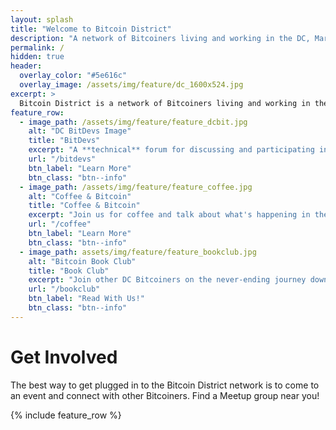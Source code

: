 ```yaml
---
layout: splash
title: "Welcome to Bitcoin District"
description: "A network of Bitcoiners living and working in the DC, Maryland & Virginia (DMV) area seeking to network, socialize & collaborate with other Bitcoiners."
permalink: /
hidden: true
header:
  overlay_color: "#5e616c"
  overlay_image: /assets/img/feature/dc_1600x524.jpg
excerpt: >
  Bitcoin District is a network of Bitcoiners living and working in the DC, Maryland & Virginia (DMV) area seeking to network, socialize & collaborate with other Bitcoiners.<br />
feature_row:
  - image_path: /assets/img/feature/feature_dcbit.jpg
    alt: "DC BitDevs Image"
    title: "BitDevs"
    excerpt: "A **technical** forum for discussing and participating in the research & development of Bitcoin."
    url: "/bitdevs"
    btn_label: "Learn More"
    btn_class: "btn--info"
  - image_path: /assets/img/feature/feature_coffee.jpg
    alt: "Coffee & Bitcoin"
    title: "Coffee & Bitcoin"
    excerpt: "Join us for coffee and talk about what's happening in the world of Bitcoin. Newcomers welcome!"
    url: "/coffee"
    btn_label: "Learn More"
    btn_class: "btn--info"
  - image_path: assets/img/feature/feature_bookclub.jpg
    alt: "Bitcoin Book Club"
    title: "Book Club"
    excerpt: "Join other DC Bitcoiners on the never-ending journey down the Bitcoin rabbit hole. Our book club meets every month!"
    url: "/bookclub"
    btn_label: "Read With Us!"
    btn_class: "btn--info"
---
```


# Get Involved

The best way to get plugged in to the Bitcoin District network is to come to an event and connect with other Bitcoiners. Find a Meetup group near you!


{% include feature_row %}